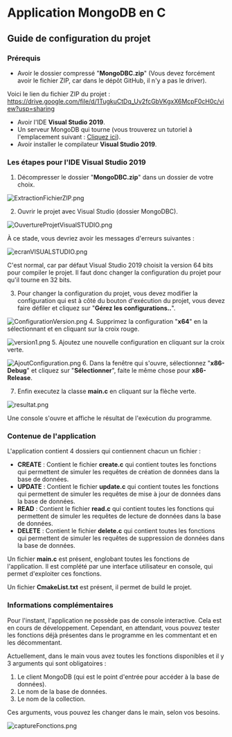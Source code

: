 # Application MongoDB en C

## Guide de configuration du projet

### Prérequis

- Avoir le dossier compressé "**MongoDBC.zip**" (Vous devez forcément avoir le fichier ZIP, car dans le dépôt GitHub, il n'y a pas le driver).

Voici le lien du fichier ZIP du projet : https://drive.google.com/file/d/1TugkuCtDq_Uv2fcGbVKgxX6McpF0cH0c/view?usp=sharing

- Avoir l'IDE **Visual Studio 2019**.
- Un serveur MongoDB qui tourne (vous trouverez un tutoriel à l'emplacement suivant : [Cliquez ici](./MongoDBC/Documentation/InstallationServeurMongoDB.pdf)).
- Avoir installer le compilateur **Visual Studio 2019**.

### Les étapes pour l'IDE Visual Studio 2019


1. Décompresser le dossier "**MongoDBC.zip**" dans un dossier de votre choix.

![ExtractionFichierZIP.png](imgREADME%2FVISUALSTUDIO%2FExtractionFichierZIP.png)

2. Ouvrir le projet avec Visual Studio (dossier MongoDBC).

![OuvertureProjetVisualSTUDIO.png](imgREADME%2FVISUALSTUDIO%2FOuvertureProjetVisualSTUDIO.png)

À ce stade, vous devriez avoir les messages d'erreurs suivantes :

![ecranVISUALSTUDIO.png](imgREADME%2FVISUALSTUDIO%2FecranVISUALSTUDIO.png)

C'est normal, car par défaut Visual Studio 2019 choisit la version 64 bits pour compiler le projet.
Il faut donc changer la configuration du projet pour qu'il tourne en 32 bits.

3. Pour changer la configuration du projet, vous devez modifier la configuration qui est
à côté du bouton d'exécution du projet, vous devez faire défiler et cliquez sur "**Gérez les configurations..**".

![ConfigurationVersion.png](imgREADME%2FVISUALSTUDIO%2FConfigurationVersion.png)
4. Supprimez la configuration "**x64**" en la sélectionnant et en cliquant sur la croix rouge.

![version1.png](imgREADME%2FVISUALSTUDIO%2Fversion1.png)
5. Ajoutez une nouvelle configuration en cliquant sur la croix verte.

![AjoutConfiguration.png](imgREADME%2FVISUALSTUDIO%2FAjoutConfiguration.png)
6. Dans la fenêtre qui s'ouvre, sélectionnez "**x86-Debug**" et cliquez sur "**Sélectionner**", faite le même chose pour **x86-Release**.

7. Enfin executez la classe **main.c** en cliquant sur la flèche verte.

![resultat.png](imgREADME%2FVISUALSTUDIO%2Fresultat.png)


Une console s'ouvre et affiche le résultat de l'exécution du programme.

### Contenue de l'application

L'application contient 4 dossiers qui contiennent chacun un fichier :

- **CREATE** : Contient le fichier **create.c** qui contient toutes les fonctions qui permettent de simuler les requêtes de création de données dans la base de données.
- **UPDATE** : Contient le fichier **update.c** qui contient toutes les fonctions qui permettent de simuler les requêtes de mise à jour de données dans la base de données.
- **READ** : Contient le fichier **read.c** qui contient toutes les fonctions qui permettent de simuler les requêtes de lecture de données dans la base de données.
- **DELETE** : Contient le fichier **delete.c** qui contient toutes les fonctions qui permettent de simuler les requêtes de suppression de données dans la base de données.

Un fichier **main.c** est présent, englobant toutes les fonctions de l'application. Il est complété par une interface utilisateur en console, qui permet d'exploiter ces fonctions.

Un fichier **CmakeList.txt** est présent, il permet de build le projet.

### Informations complémentaires

Pour l'instant, l'application ne possède pas de console interactive. 
Cela est en cours de développement. 
Cependant, en attendant, vous pouvez tester les fonctions déjà présentes dans le programme en 
les commentant et en les décommentant.

Actuellement, dans le main vous avez toutes les fonctions disponibles et il y 3 arguments qui sont obligatoires :

1) Le client MongoDB (qui est le point d'entrée pour accéder à la base de données).
2) Le nom de la base de données.
3) Le nom de la collection.

Ces arguments, vous pouvez les changer dans le main, selon vos besoins.

![captureFonctions.png](imgREADME%2FVISUALSTUDIO%2FcaptureFonctions.png)
